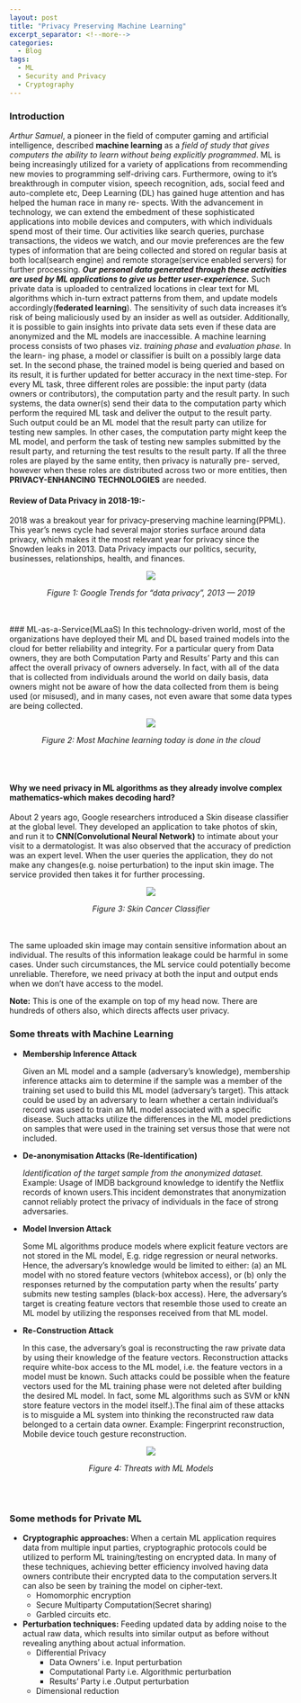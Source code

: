 ```yaml
---
layout: post
title: "Privacy Preserving Machine Learning"
excerpt_separator: <!--more-->
categories:
  - Blog
tags:
  - ML
  - Security and Privacy
  - Cryptography
---
```

<!--
---
layout: post
title:  "Privacy Preserving Machine Learning"
date:   2019-09-08 09:20:55 +0530
tags: machine learning
---
-->
### Introduction
_Arthur Samuel_, a pioneer in the field of computer gaming and artificial intelligence, described __machine learning__
as a _field of study that gives computers the ability to learn without being explicitly programmed_. ML is being
increasingly utilized for a variety of applications from recommending new movies to programming self-driving
cars. Furthermore, owing to it’s breakthrough in computer vision, speech recognition, ads, social feed and
auto-complete etc, Deep Learning (DL) has gained huge attention and has helped the human race in many re-
spects. With the advancement in technology, we can extend the embedment of these sophisticated applications
into mobile devices and computers, with which individuals spend most of their time. Our activities like search
queries, purchase transactions, the videos we watch, and our movie preferences are the few types of information
that are being collected and stored on regular basis at both local(search engine) and remote storage(service
enabled servers) for further processing. __*Our personal data generated through these activities are used by ML
applications to give us better user-experience.*__ Such private data is uploaded to centralized locations in clear
text for ML algorithms which in-turn extract patterns from them, and update models accordingly(__federated
learning__). The sensitivity of such data increases it’s risk of being maliciously used by an insider as well as
outsider. Additionally, it is possible to gain insights into private data sets even if these data are anonymized
and the ML models are inaccessible.
A machine learning process consists of two phases viz. _training phase_ and _evaluation phase_. In the learn-
ing phase, a model or classifier is built on a possibly large data set. In the second phase, the trained model
is being queried and based on its result, it is further updated for better accuracy in the next time-step. For
every ML task, three different roles are possible: the input party (data owners or contributors), the computation
party and the result party. In such systems, the data owner(s) send their data to the computation party which
perform the required ML task and deliver the output to the result party. Such output could be an ML model
that the result party can utilize for testing new samples. In other cases, the computation party might keep the
ML model, and perform the task of testing new samples submitted by the result party, and returning the test
results to the result party. If all the three roles are played by the same entity, then privacy is naturally pre-
served, however when these roles are distributed across two or more entities, then __PRIVACY-ENHANCING
TECHNOLOGIES__ are needed.

#### Review of Data Privacy in 2018-19:-
2018 was a breakout year for privacy-preserving machine learning(PPML). This year’s news cycle had several
major stories surface around data privacy, which makes it the most relevant year for privacy since the Snowden
leaks in 2013. Data Privacy impacts our politics, security, businesses, relationships, health, and finances.
<p align="center">
<img src="./assets/Blog/PPML/google_attack_graph.png" />
</p>
<p align="center"><i>Figure 1: Google Trends for “data privacy”, 2013 — 2019</i></p>
<br /><br />
### ML-as-a-Service(MLaaS)
In this technology-driven world, most of the organizations have deployed
their ML and DL based trained models into the cloud for better reliability and integrity. For a particular query
from Data owners, they are both Computation Party and Results’ Party and this can affect the overall privacy
of owners adversely. In fact, with all of the data that is collected from individuals around the world on daily
basis, data owners might not be aware of how the data collected from them is being used (or misused), and in
many cases, not even aware that some data types are being collected.
<p align="center">
<img src="./assets/Blog/PPML/Cloud.jpg" />
</p>
<p align="center"><i>Figure 2: Most Machine learning today is done in the cloud</i></p>
<br /><br />

#### Why we need privacy in ML algorithms as they already involve complex mathematics-which makes decoding hard?
About 2 years ago, Google researchers introduced a Skin disease classifier at the global level. They developed
an application to take photos of skin, and run it to __CNN(Convolutional Neural Network)__ to intimate about
your visit to a dermatologist. It was also observed that the accuracy of prediction was an expert level. When the user queries the application, they do not make any changes(e.g.  noise perturbation) to the input skin image. The service provided then takes it for further processing. 
<p align="center">
<img src="./assets/Blog/PPML/skin_cancer.png" />
</p>
<p align="center"><i>Figure 3: Skin Cancer Classifier</i></p>
<br /><br />
The same uploaded skin image may contain sensitive information about an individual. The results of this information leakage could be harmful in some cases.
Under such circumstances, the ML service could potentially become unreliable. Therefore, we need privacy at both the input and output ends when we don’t have access
to the model.


__Note:__ This is one of the example on top of my head now. There are hundreds of others also, which directs affects user privacy.

### Some threats with Machine Learning
- __Membership Inference Attack__

    Given an ML model and a sample (adversary’s knowledge), membership inference attacks aim to
    determine if the sample was a member of the training set used to build this ML model (adversary’s
    target). This attack could be used by an adversary to learn whether a certain individual’s record was
    used to train an ML model associated with a specific disease. Such attacks utilize the differences in
    the ML model predictions on samples that were used in the training set versus those that were not
    included.
- __De-anonymisation Attacks (Re-Identification)__

    _Identification of the target sample from the anonymized dataset._
    Example: Usage of IMDB background knowledge to identify the Netflix records of known users.This
    incident demonstrates that anonymization cannot reliably protect the privacy of individuals in the face of strong adversaries.
- __Model Inversion Attack__

    Some ML algorithms produce models where explicit feature vectors are not stored in the ML model,
E.g. ridge regression or neural networks. Hence, the adversary’s knowledge would be limited to either:
(a) an ML model with no stored feature vectors (whitebox access), or (b) only the responses returned
by the computation party when the results’ party submits new testing samples (black-box access).
Here, the adversary’s target is creating feature vectors that resemble those used to create an ML
model by utilizing the responses received from that ML model.
- __Re-Construction Attack__

    In this case, the adversary’s goal is reconstructing the raw private data by using their knowledge
    of the feature vectors. Reconstruction attacks require white-box access to the ML model, i.e. the
    feature vectors in a model must be known. Such attacks could be possible when the feature vectors
    used for the ML training phase were not deleted after building the desired ML model. In fact, some
    ML algorithms such as SVM or kNN store feature vectors in the model itself.).The final aim of these
    attacks is to misguide a ML system into thinking the reconstructed raw data belonged to a certain
    data owner.
    Example: Fingerprint reconstruction, Mobile device touch gesture reconstruction.
<p align="center">
<img src="./assets/Blog/PPML/Attack.png" />
</p>
<p align="center"><i>Figure 4: Threats with ML Models</i></p>
<br /><br />

### Some methods for Private ML
- __Cryptographic approaches:__ 
    When a certain ML application requires data from multiple input parties,
    cryptographic protocols could be utilized to perform ML training/testing on encrypted data. In many of
    these techniques, achieving better efficiency involved having data owners contribute their encrypted data
    to the computation servers.It can also be seen by training the model on cipher-text.
    - Homomorphic encryption
    - Secure Multiparty Computation(Secret sharing)
    - Garbled circuits etc.
- __Perturbation techniques:__
    Feeding updated data by adding noise to the actual raw data, which results into similar output as before
    without revealing anything about actual information.
    - Differential Privacy
         - Data Owners’ i.e. Input perturbation
        - Computational Party i.e. Algorithmic perturbation
        - Results’ Party i.e .Output perturbation
    - Dimensional reduction